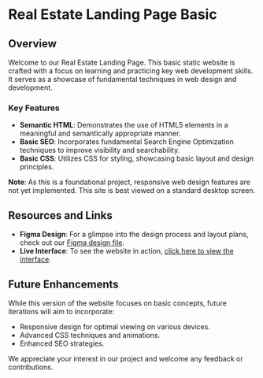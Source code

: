 # Real Estate Landing Page Basic

## Overview

Welcome to our Real Estate Landing Page. This basic static website is crafted with a focus on learning and practicing key web development skills. It serves as a showcase of fundamental techniques in web design and development.

### Key Features

-   **Semantic HTML**: Demonstrates the use of HTML5 elements in a meaningful and semantically appropriate manner.
-   **Basic SEO**: Incorporates fundamental Search Engine Optimization techniques to improve visibility and searchability.
-   **Basic CSS**: Utilizes CSS for styling, showcasing basic layout and design principles.

**Note**: As this is a foundational project, responsive web design features are not yet implemented. This site is best viewed on a standard desktop screen.

## Resources and Links

-   **Figma Design**: For a glimpse into the design process and layout plans, check out our [Figma design file](https://www.figma.com/file/hxuBjoY4M4lJdwalq9jGsH).
-   **Live Interface**: To see the website in action, [click here to view the interface](https://4lpcuong.github.io/Real-Estate-Landing-Page-Basic/).

## Future Enhancements

While this version of the website focuses on basic concepts, future iterations will aim to incorporate:

-   Responsive design for optimal viewing on various devices.
-   Advanced CSS techniques and animations.
-   Enhanced SEO strategies.

We appreciate your interest in our project and welcome any feedback or contributions.

